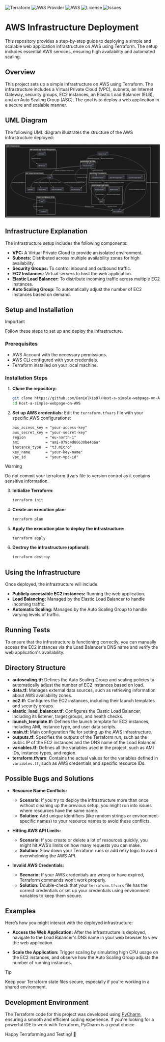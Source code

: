 
![Terraform](https://img.shields.io/badge/Terraform-v1.9.5-blue?logo=terraform)
![AWS Provider](https://img.shields.io/badge/AWS%20Provider-v4.67.0-orange?logo=amazon-aws)
![AWS](https://img.shields.io/badge/AWS-Deployed-orange?logo=amazon-aws)
![License](https://img.shields.io/github/license/Danielkis97/Host-a-simple-webpage-on-AWS)
![Issues](https://img.shields.io/github/issues/Danielkis97/Host-a-simple-webpage-on-AWS)

# AWS Infrastructure Deployment

This repository provides a step-by-step guide to deploying a simple and scalable web application infrastructure on AWS using Terraform. The setup includes essential AWS services, ensuring high availability and automated scaling.


## Overview
This project sets up a simple infrastructure on AWS using Terraform. The infrastructure includes a Virtual Private Cloud (VPC), subnets, an Internet Gateway, security groups, EC2 instances, an Elastic Load Balancer (ELB), and an Auto Scaling Group (ASG). The goal is to deploy a web application in a secure and scalable manner.

## UML Diagram
The following UML diagram illustrates the structure of the AWS infrastructure deployed:

![Development Phase UML Diagram](https://github.com/Danielkis97/Host-a-simple-webpage-on-AWS/blob/main/Development_Phase_UML_Diagram.png?raw=true)



## Infrastructure Explanation
The infrastructure setup includes the following components:
- **VPC:** A Virtual Private Cloud to provide an isolated environment.
- **Subnets:** Distributed across multiple availability zones for high availability.
- **Security Groups:** To control inbound and outbound traffic.
- **EC2 Instances:** Virtual servers to host the web application.
- **Elastic Load Balancer:** To distribute incoming traffic across multiple EC2 instances.
- **Auto Scaling Group:** To automatically adjust the number of EC2 instances based on demand.

## Setup and Installation
> [!IMPORTANT]
> Follow these steps to set up and deploy the infrastructure.

### Prerequisites
- AWS Account with the necessary permissions.
- AWS CLI configured with your credentials.
- Terraform installed on your local machine.

### Installation Steps

1. **Clone the repository:**
    ```sh
    git clone https://github.com/Danielkis97/Host-a-simple-webpage-on-AWS.git
    cd Host-a-simple-webpage-on-AWS
    ```

2. **Set up AWS credentials:**
   Edit the `terraform.tfvars` file with your specific AWS configurations:
   ```plaintext
   aws_access_key = "your-access-key"
   aws_secret_key = "your-secret-key"
   region         = "eu-north-1"
   ami            = "ami-079c4d86630be4b6a"
   instance_type  = "t3.micro"
   key_name       = "your-key-name"
   vpc_id         = "your-vpc-id"

>[!WARNING]  
>Do not commit your terraform.tfvars file to version control as it contains sensitive information.

3. **Initialize Terraform:**
   ```sh
   terraform init
   ```
4. **Create an execution plan:**
   ```sh
   terraform plan
   ```

6. **Apply the execution plan to deploy the infrastructure:**
   ```sh
   terraform apply
   ```

6. **Destroy the infrastructure (optional):**
   ```sh
   terraform destroy
   ```
## Using the Infrastructure

Once deployed, the infrastructure will include:

- **Publicly accessible EC2 instances:** Running the web application.
- **Load Balancing:** Managed by the Elastic Load Balancer to handle incoming traffic.
- **Automatic Scaling:** Managed by the Auto Scaling Group to handle varying levels of traffic.

## Running Tests

To ensure that the infrastructure is functioning correctly, you can manually access the EC2 instances via the Load Balancer's DNS name and verify the web application's availability.

## Directory Structure

- **autoscaling.tf:** Defines the Auto Scaling Group and scaling policies to automatically adjust the number of EC2 instances based on load.
- **data.tf:** Manages external data sources, such as retrieving information about AWS availability zones.
- **ec2.tf:** Configures the EC2 instances, including their launch templates and security groups.
- **elastic_load_balancer.tf:** Configures the Elastic Load Balancer, including its listener, target groups, and health checks.
- **launch_template.tf:** Defines the launch template for EC2 instances, including AMI, instance type, and user data scripts.
- **main.tf:** Main configuration file for setting up the AWS infrastructure.
- **outputs.tf:** Specifies the outputs of the Terraform run, such as the public IP of the EC2 instances and the DNS name of the Load Balancer.
- **variables.tf:** Defines all the variables used in the project, such as AMI IDs, instance types, and region.
- **terraform.tfvars:** Contains the actual values for the variables defined in `variables.tf`, such as AWS credentials and specific resource IDs.

## Possible Bugs and Solutions

- **Resource Name Conflicts:**
  - **Scenario:** If you try to deploy the infrastructure more than once without cleaning up the previous setup, you might run into issues where resources have the same name.
  - **Solution:** Add unique identifiers (like random strings or environment-specific names) to your resource names to avoid these conflicts.

- **Hitting AWS API Limits:**
  - **Scenario:** If you create or delete a lot of resources quickly, you might hit AWS’s limits on how many requests you can make.
  - **Solution:** Slow down your Terraform runs or add retry logic to avoid overwhelming the AWS API.

- **Invalid AWS Credentials:**
  - **Scenario:** If your AWS credentials are wrong or have expired, Terraform commands won’t work properly.
  - **Solution:** Double-check that your `terraform.tfvars` file has the correct credentials or set up your credentials using environment variables to keep them secure.


## Examples

Here’s how you might interact with the deployed infrastructure:

- **Access the Web Application:** After the infrastructure is deployed, navigate to the Load Balancer's DNS name in your web browser to view the web application.

- **Scale the Application:** Trigger scaling by simulating high CPU usage on the EC2 instances, and observe how the Auto Scaling Group adjusts the number of running instances.
 

> [!TIP]
> Keep your Terraform state files secure, especially if you're working in a shared environment.


## Development Environment

The Terraform code for this project was developed using [PyCharm](https://www.jetbrains.com/pycharm/), ensuring a smooth and efficient coding experience. If you're looking for a powerful IDE to work with Terraform, PyCharm is a great choice.


Happy Terraforming and Testing! 🚀


                  

